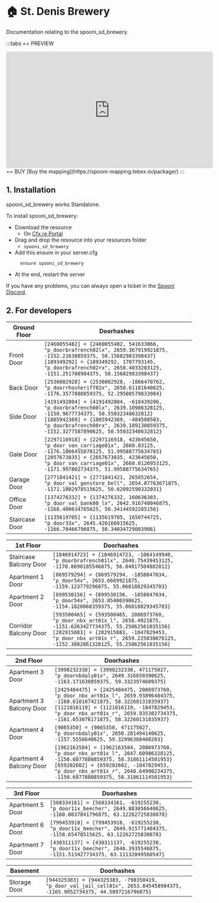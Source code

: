 # 🏠 St. Denis Brewery
Documentation relating to the spooni_sd_brewery.

:::tabs
== PREVIEW
<iframe width="560" height="315" src="https://www.youtube.com/embed/" frameborder="0" allow="accelerometer; autoplay; clipboard-write; encrypted-media; gyroscope; picture-in-picture; web-share" referrerpolicy="strict-origin-when-cross-origin" allowfullscreen></iframe>
== BUY
[Buy the mapping](https://spooni-mapping.tebex.io/package/)
:::

## 1. Installation
spooni_sd_brewery works Standalone.  

To install spooni_sd_brewery:
- Download the resource
  - On [Cfx.re Portal](https://portal.cfx.re/)
- Drag and drop the resource into your resources folder
  - `spooni_sd_brewery`
- Add this ensure in your server.cfg
  ```
    ensure spooni_sd_brewery
  ```
- At the end, restart the server

If you have any problems, you can always open a ticket in the [Spooni Discord](https://discord.gg/spooni).

## 2. For developers
| Ground Floor              | Doorhashes
|---------------------------|----------------------------------------------------------------------------------|
| Front Door                | `[2460055482] = {2460055482, 541633066, "p_doorbrafrench02lx", 2659.367919921875, -1152.21630859375, 50.15682983398437}` <br> `[189349292] = {189349292, 1707793145, "p_doorbrafrench02rx", 2658.4033203125, -1151.251708984375, 50.15682983398437}`
| Back Door                 | `[2536002928] = {2536002928, -1866470762, "p_doorrhosheriff02x", 2650.61181640625, -1176.3577880859375, 52.29500579833984}`
| Side Door                 | `[4191492804] = {4191492804, -610439206, "p_doorbrafrench00lx", 2639.10986328125, -1150.9677734375, 50.55032348632812}` <br> `[1805942369] = {1805942369, -484508503, "p_doorbrafrench00rx", 2639.109130859375, -1152.3277587890625, 50.55032348632812}`
| Gate Door                 | `[2297116918] = {2297116918, 423645650, "p_door_van_carriage01x", 2660.03125, -1176.1866455078125, 51.99588775634765}` <br> `[2057673835] = {2057673835, 423645650, "p_door_van_carriage01x", 2660.0126953125, -1171.997802734375, 51.99588775634765}`
| Garage Door               | `[2771841421] = {2771841421, 265852654, "p_door_val_genstore_bell", 2654.07763671875, -1171.1802978515625, 50.62092590332031}`
| Office Door               | `[1374276332] = {1374276332, 160636303, "p_door_val_bank00_lx", 2642.916748046875, -1168.400634765625, 50.34144592285156}`
| Staircase Door            | `[1135619705] = {1135619705, 1650744725, "p_door33x", 2645.420166015625, -1166.78466796875, 50.34034729003906}`

| 1st Floor                 | Doorhashes
|---------------------------|----------------------------------------------------------------------------------|
| Staircase Balcony Door    | `[1846914723] = {1846914723, -1064149940, "p_doorbrafrench01lx", 2640.75439453125, -1170.8690185546875, 56.84817504882812}`
| Apartment 1 Door          | `[869579294] = {869579294, -1858047034, "p_door54x", 2653.6669921875, -1159.123779296875, 55.06018829345703}`
| Apartment 2 Door          | `[899530156] = {899530156, -1858047034, "p_door54x", 2653.85400390625, -1154.1820068359375, 55.06018829345703}`
| Corridor Balcony Door     | `[593500465] = {593500465, 2086973760, "p_door_nbx_art01x_l", 2658.4921875, -1151.6263427734375, 55.25062561035156}` <br> `[282915883] = {282915883, -1847829453, "p_door_nbx_art01x_r", 2659.225830078125, -1152.3682861328125, 55.25062561035156}`

| 2nd Floor                 | Doorhashes
|---------------------------|----------------------------------------------------------------------------------|
| Apartment 3 Door          | `[3998232338] = {3998232338, 471175027, "p_doornbdaly01x", 2649.316650390625, -1163.171630859375, 59.3323974609375}`
| Apartment 3 Balcony Door  | `[2425484475] = {2425484475, 2086973760, "p_door_nbx_art01x_l", 2659.93896484375, -1160.610107421875, 58.32260131835937}` <br> `[1121016119] = {1121016119, -1847829453, "p_door_nbx_art01x_r", 2659.935302734375, -1161.653076171875, 58.32260131835937}`
| Apartment 4 Door          | `[9065350] = {9065350, 471175027, "p_doornbdaly01x", 2650.281494140625, -1157.5556640625, 59.32996368408203}`
| Apartment 4 Balcony Door  | `[1962163584] = {1962163584, 2086973760, "p_door_nbx_art01x_l", 2647.60986328125, -1150.6077880859375, 58.31861114501953}` <br> `[659202602] = {659202602, -1847829453, "p_door_nbx_art01x_r", 2648.64990234375, -1150.6077880859375, 58.31861114501953}`

| 3rd Floor                 | Doorhashes
|---------------------------|----------------------------------------------------------------------------------|
| Apartment 5 Door          | `[568334161] = {568334161, -619255230, "p_door11x_beecher", 2649.883056640625, -1160.0037841796875, 63.12262725830078}`
| Apartment 6 Door          | `[799453918] = {799453918, -619255230, "p_door11x_beecher", 2649.915771484375, -1158.65478515625, 63.12262725830078}`
| Apartment 7 Door          | `[430311137] = {430311137, -619255230, "p_door11x_beecher", 2646.3935546875, -1151.513427734375, 63.11132049560547}`

| Basement                  | Doorhashes
|---------------------------|----------------------------------------------------------------------------------|
| Storage Door              | `[944325383] = {944325383, -798350419, "p_door_val_jail_cell01x", 2653.845458984375, -1165.9052734375, 44.5897216796875}`